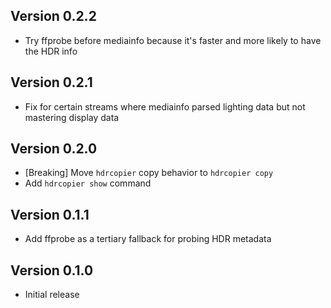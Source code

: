 ## Version 0.2.2

- Try ffprobe before mediainfo because it's faster and more likely to have the HDR info

## Version 0.2.1

- Fix for certain streams where mediainfo parsed lighting data but not mastering display data

## Version 0.2.0

- [Breaking] Move `hdrcopier` copy behavior to `hdrcopier copy`
- Add `hdrcopier show` command

## Version 0.1.1

- Add ffprobe as a tertiary fallback for probing HDR metadata

## Version 0.1.0

- Initial release
